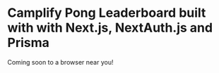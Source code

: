 # Camplify Pong Leaderboard built with with Next.js, NextAuth.js and Prisma

Coming soon to a browser near you!
